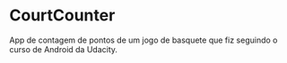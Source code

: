 # CourtCounter
App de contagem de pontos de um jogo de basquete que fiz seguindo o curso de Android da Udacity.
